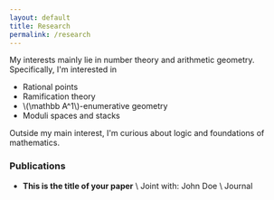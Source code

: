 ```yaml
---
layout: default
title: Research
permalink: /research
---
```


My interests mainly lie in number theory and arithmetic geometry. Specifically, I'm interested in

- Rational points
- Ramification theory
- \\(\mathbb A^1\\)-enumerative geometry
- Moduli spaces and stacks

Outside my main interest, I'm curious about logic and foundations of mathematics. 

### Publications
- **This is the title of your paper** \\
Joint with: John Doe  \\
Journal